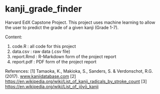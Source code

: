 # kanji_grade_finder
Harvard EdX Capstone Project. This project uses machine learning to allow the user to predict the grade of a given kanji (Grade 1-7). 

Content:
1. code.R : all code for this project
2. data.csv : raw data (.csv file)
3. report.Rmd : R-Markdown form of the project report
4. report.pdf : PDF form of the project report

References: 
[1] Tamaoka, K., Makioka, S., Sanders, S. &amp; Verdonschot, R.G. (2017). www.kanjidatabase.com
[2] https://en.wikipedia.org/wiki/List_of_kanji_radicals_by_stroke_count
[3] https://en.wikipedia.org/wiki/List_of_jōyō_kanji 
